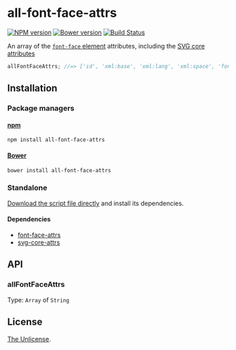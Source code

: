 # all-font-face-attrs

[![NPM version](https://img.shields.io/npm/v/all-font-face-attrs.svg)](https://www.npmjs.com/package/all-font-face-attrs)
[![Bower version](https://img.shields.io/bower/v/all-font-face-attrs.svg)](https://github.com/shinnn/all-font-face-attrs/releases)
[![Build Status](https://travis-ci.org/shinnn/svg-core-attrs.svg?branch=master)](https://travis-ci.org/shinnn/svg-core-attrs)

An array of the [`font-face` element](https://www.w3.org/TR/SVG/intro.html#TermCoreAttributes) attributes, including the [SVG core attributes](http://www.w3.org/TR/SVG/intro.html#TermCoreAttributes)

```javascript
allFontFaceAttrs; //=> ['id', 'xml:base', 'xml:lang', 'xml:space', 'font-family', ... ]
```

## Installation

### Package managers

#### [npm](https://www.npmjs.com/)

```
npm install all-font-face-attrs
```

#### [Bower](http://bower.io/) 

```
bower install all-font-face-attrs
```

### Standalone

[Download the script file directly](https://raw.githubusercontent.com/shinnn/all-font-face-attrs/master/all-font-face-attrs.js) and install its dependencies.

#### Dependencies

* [font-face-attrs](https://github.com/shinnn/font-face-attrs)
* [svg-core-attrs](https://github.com/shinnn/svg-core-attrs)

## API

### allFontFaceAttrs

Type: `Array` of `String`

## License

[The Unlicense](./LICENSE).
